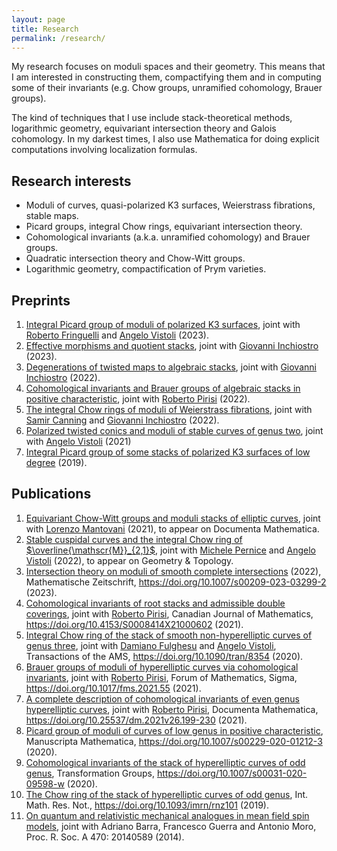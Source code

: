 ```yaml
---
layout: page
title: Research
permalink: /research/
---
```



<script>
MathJax = {
  tex: {
    inlineMath: [['$', '$'], ['\\(', '\\)']]
  },
  svg: {
    fontCache: 'global'
  }
};
</script>
<script type="text/javascript" id="MathJax-script" async
  src="https://cdn.jsdelivr.net/npm/mathjax@3/es5/tex-svg.js">
</script>

<script type="text/javascript" id="MathJax-script" async
  src="https://cdn.jsdelivr.net/npm/mathjax@3/es5/tex-svg.js">
</script>
 

My research focuses on moduli spaces and their geometry. This means that I am interested in constructing them, compactifying them and in computing some of their invariants (e.g. Chow groups, unramified cohomology, Brauer groups).

The kind of techniques that I use include stack-theoretical methods, logarithmic geometry, equivariant intersection theory and Galois cohomology. In my darkest times, I also use Mathematica for doing explicit computations involving localization formulas.

## Research interests

- Moduli of curves, quasi-polarized K3 surfaces, Weierstrass fibrations, stable maps.
- Picard groups, integral Chow rings, equivariant intersection theory.
- Cohomological invariants (a.k.a. unramified cohomology) and Brauer groups.
- Quadratic intersection theory and Chow-Witt groups.
- Logarithmic geometry, compactification of Prym varieties.

## Preprints
1. [Integral Picard group of moduli of polarized K3 surfaces](https://arxiv.org/abs/2305.07574), joint with [Roberto Fringuelli](https://sites.google.com/view/roberto-fringuelli/home-page) and [Angelo Vistoli](http://homepage.sns.it/vistoli/) (2023).
1. [Effective morphisms and quotient stacks](https://arxiv.org/abs/2303.10751), joint with [Giovanni Inchiostro](https://sites.math.washington.edu/~ginchios/) (2023).
1. [Degenerations of twisted maps to algebraic stacks](https://arxiv.org/abs/2210.03806), joint with [Giovanni Inchiostro](https://sites.math.washington.edu/~ginchios/) (2022).
1. [Cohomological invariants and Brauer groups of algebraic stacks in positive characteristic](https://arxiv.org/abs/2207.08792), joint with [Roberto Pirisi](https://people.kth.se/~pirisi/) (2022).
2. [The integral Chow rings of moduli of Weierstrass fibrations](https://arxiv.org/abs/2204.05524), joint with [Samir Canning](https://mathweb.ucsd.edu/~srcannin/) and [Giovanni Inchiostro](https://sites.math.washington.edu/~ginchios/) (2022).
4. [Polarized twisted conics and moduli of stable curves of genus two](https://arxiv.org/abs/2103.13204), joint with [Angelo Vistoli](http://homepage.sns.it/vistoli/) (2021)
5. [Integral Picard group of some stacks of polarized K3 surfaces of low degree](https://arxiv.org/abs/1910.08758) (2019).

## Publications
1. [Equivariant Chow-Witt groups and moduli stacks of elliptic curves](https://arxiv.org/abs/2107.02305), joint with [Lorenzo Mantovani](http://user.math.uzh.ch/mantovani/index.html) (2021), to appear on Documenta Mathematica.
4. [Stable cuspidal curves and the integral Chow ring of $\overline{\mathscr{M}}_{2,1}$](https://arxiv.org/abs/2108.03680), joint with [Michele Pernice](https://michelepernice.github.io/home.html) and [Angelo Vistoli](http://homepage.sns.it/vistoli/) (2022), to appear on Geometry & Topology.
5. [Intersection theory on moduli of smooth complete intersections](https://arxiv.org/abs/2201.06024) (2022), Mathematische Zeitschrift, https://doi.org/10.1007/s00209-023-03299-2 (2023).
6. [Cohomological invariants of root stacks and admissible double coverings](https://arxiv.org/abs/2009.07671), joint with [Roberto Pirisi](https://people.kth.se/~pirisi/), Canadian Journal of Mathematics, https://doi.org/10.4153/S0008414X21000602 (2021).
7. [Integral Chow ring of the stack of smooth non-hyperelliptic curves of genus three](https://arxiv.org/abs/2004.00052), joint with [Damiano Fulghesu](http://web.mnstate.edu/fulghesu/index.html) and [Angelo Vistoli](http://homepage.sns.it/vistoli/), Transactions of the AMS, https://doi.org/10.1090/tran/8354 (2020).
8. [Brauer groups of moduli of hyperelliptic curves via cohomological invariants](https://arxiv.org/abs/2002.11065), joint with [Roberto Pirisi](https://people.kth.se/~pirisi/), Forum of Mathematics, Sigma, https://doi.org/10.1017/fms.2021.55 (2021).
9. [A complete description of cohomological invariants of even genus hyperelliptic curves](https://arxiv.org/abs/1911.04005), joint with [Roberto Pirisi](https://people.kth.se/~pirisi/), Documenta Mathematica, https://doi.org/10.25537/dm.2021v26.199-230 (2021).
10. [Picard group of moduli of curves of low genus in positive characteristic](https://arxiv.org/abs/1812.01913), Manuscripta Mathematica, https://doi.org/10.1007/s00229-020-01212-3 (2020).
11. [Cohomological invariants of the stack of hyperelliptic curves of odd genus](https://arxiv.org/abs/1804.02216), Transformation Groups, https://doi.org/10.1007/s00031-020-09598-w (2020).
12. [The Chow ring of the stack of hyperelliptic curves of odd genus](https://arxiv.org/abs/1802.04519), Int. Math. Res. Not., https://doi.org/10.1093/imrn/rnz101 (2019).
13. [On quantum and relativistic mechanical analogues in mean field spin models](https://arxiv.org/abs/1407.5009), joint with Adriano Barra, Francesco Guerra and Antonio Moro, Proc. R. Soc. A 470: 20140589 (2014).
